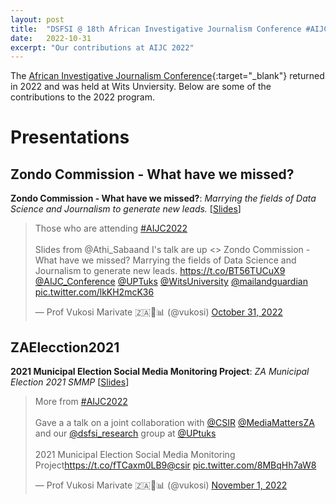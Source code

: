 ```yaml
---
layout: post
title:  "DSFSI @ 18th African Investigative Journalism Conference #AIJC2022"
date:   2022-10-31
excerpt: "Our contributions at AIJC 2022"
---
```


The [African Investigative Journalism Conference](https://aijc.africa/){:target="_blank"} returned in 2022 and was held at Wits Unviersity. Below are some of the contributions to the 2022 program.

# Presentations


## Zondo Commission - What have we missed?

**Zondo Commission - What have we missed?**: *Marrying the fields of Data Science and Journalism to generate new leads.* [[Slides](https://docs.google.com/presentation/d/1Zfy_-szhcoIrafbX0TH0ngqdCzdN89Kp1V6leI7cTEw/edit?usp=sharing)]

<blockquote class="twitter-tweet"><p lang="en" dir="ltr">Those who are attending <a href="https://twitter.com/hashtag/AIJC2022?src=hash&amp;ref_src=twsrc%5Etfw">#AIJC2022</a> <br><br>Slides from @Athi_Sabaand I&#39;s talk are up &lt;&gt; Zondo Commission -What have we missed? Marrying the fields of Data Science and Journalism to generate new leads. <a href="https://t.co/BT56TUCuX9">https://t.co/BT56TUCuX9</a> <a href="https://twitter.com/AIJC_Conference?ref_src=twsrc%5Etfw">@AIJC_Conference</a> <a href="https://twitter.com/UPTuks?ref_src=twsrc%5Etfw">@UPTuks</a> <a href="https://twitter.com/WitsUniversity?ref_src=twsrc%5Etfw">@WitsUniversity</a> <a href="https://twitter.com/mailandguardian?ref_src=twsrc%5Etfw">@mailandguardian</a> <a href="https://t.co/lkKH2mcK36">pic.twitter.com/lkKH2mcK36</a></p>&mdash; Prof Vukosi Marivate 🇿🇦🚀📊 (@vukosi) <a href="https://twitter.com/vukosi/status/1587095405459816449?ref_src=twsrc%5Etfw">October 31, 2022</a></blockquote> <script async src="https://platform.twitter.com/widgets.js" charset="utf-8"></script>

## ZAElecction2021

**2021 Municipal Election Social Media Monitoring Project**: *ZA Municipal Election 2021 SMMP* [[Slides](https://docs.google.com/presentation/d/1njEMGBVLrCGmBpcKBUbqgqfwEJ4Gwr3FdIRVcns9UaA/edit?usp=sharing)]

<blockquote class="twitter-tweet"><p lang="en" dir="ltr">More from <a href="https://twitter.com/hashtag/AIJC2022?src=hash&amp;ref_src=twsrc%5Etfw">#AIJC2022</a><br><br>Gave a a talk on a joint collaboration with <a href="https://twitter.com/CSIR?ref_src=twsrc%5Etfw">@CSIR</a> <a href="https://twitter.com/MediaMattersZA?ref_src=twsrc%5Etfw">@MediaMattersZA</a> and our <a href="https://twitter.com/DSFSI_Research?ref_src=twsrc%5Etfw">@dsfsi_research</a> group at <a href="https://twitter.com/UPTuks?ref_src=twsrc%5Etfw">@UPtuks</a><br><br>2021 Municipal Election Social Media Monitoring Project<a href="https://t.co/fTCaxm0LB9">https://t.co/fTCaxm0LB9</a><a href="https://twitter.com/CSIR?ref_src=twsrc%5Etfw">@csir</a> <a href="https://t.co/8MBqHh7aW8">pic.twitter.com/8MBqHh7aW8</a></p>&mdash; Prof Vukosi Marivate 🇿🇦🚀📊 (@vukosi) <a href="https://twitter.com/vukosi/status/1587306062985793537?ref_src=twsrc%5Etfw">November 1, 2022</a></blockquote> <script async src="https://platform.twitter.com/widgets.js" charset="utf-8"></script>

